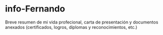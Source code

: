 # info-Fernando
Breve resumen de mi vida profecional, carta de presentación y documentos anexados (certificados, logros, diplomas y reconocimientos, etc.)
